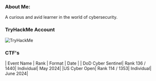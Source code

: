 ### About Me:
A curious and avid learner in the world of cybersecurity. 


### TryHackMe Account
<img src="https://tryhackme-badges.s3.amazonaws.com/CyberSauce.png" alt="TryHackMe">


### CTF's
| Event Name | Rank | Format | Date |
| DoD Cyber Sentinel| Rank 136 / 1440| Individual| May 2024| 
|US Cyber Open| Rank 114 / 1353| Individual| June 2024|




<!--
**CyberSauce001/CyberSauce001** is a ✨ _special_ ✨ repository because its `README.md` (this file) appears on your GitHub profile.

Here are some ideas to get you started:

- 🔭 I’m currently working on ...
- 🌱 I’m currently learning ...
- 👯 I’m looking to collaborate on ...
- 🤔 I’m looking for help with ...
- 💬 Ask me about ...
- 📫 How to reach me: ...
- 😄 Pronouns: ...
- ⚡ Fun fact: ...
-->
